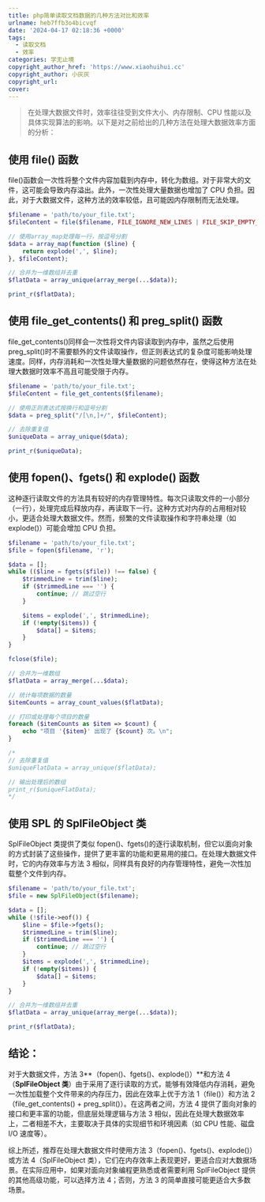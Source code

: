 ```yaml
---
title: php简单读取文档数据的几种方法对比和效率
urlname: heb7ffb3o4bicvqf
date: '2024-04-17 02:18:36 +0000'
tags:
  - 读取文档
  - 效率
categories: 学无止境
copyright_author_href: 'https://www.xiaohuihui.cc'
copyright_author: 小灰灰
copyright_url:
cover:
---
```


> 在处理大数据文件时，效率往往受到文件大小、内存限制、CPU 性能以及具体实现算法的影响。以下是对之前给出的几种方法在处理大数据效率方面的分析：

## 使用 file() 函数

file()函数会一次性将整个文件内容加载到内存中，转化为数组。对于非常大的文件，这可能会导致内存溢出。此外，一次性处理大量数据也增加了 CPU 负担。因此，对于大数据文件，这种方法的效率较低，且可能因内存限制而无法处理。

```php
$filename = 'path/to/your_file.txt';
$fileContent = file($filename, FILE_IGNORE_NEW_LINES | FILE_SKIP_EMPTY_LINES); // 去除换行符并忽略空行

// 使用array_map处理每一行，按逗号分割
$data = array_map(function ($line) {
    return explode(',', $line);
}, $fileContent);

// 合并为一维数组并去重
$flatData = array_unique(array_merge(...$data));

print_r($flatData);
```

## 使用 file_get_contents() 和 preg_split() 函数

file_get_contents()同样会一次性将文件内容读取到内存中，虽然之后使用 preg_split()时不需要额外的文件读取操作，但正则表达式的复杂度可能影响处理速度。同样，内存消耗和一次性处理大量数据的问题依然存在，使得这种方法在处理大数据时效率不高且可能受限于内存。

```php
$filename = 'path/to/your_file.txt';
$fileContent = file_get_contents($filename);

// 使用正则表达式按换行和逗号分割
$data = preg_split("/[\n,]+/", $fileContent);

// 去除重复值
$uniqueData = array_unique($data);

print_r($uniqueData);

```

## 使用 fopen()、fgets() 和 explode() 函数

这种逐行读取文件的方法具有较好的内存管理特性。每次只读取文件的一小部分（一行），处理完成后释放内存，再读取下一行。这种方式对内存的占用相对较小，更适合处理大数据文件。然而，频繁的文件读取操作和字符串处理（如 explode()）可能会增加 CPU 负担。

```php
$filename = 'path/to/your_file.txt';
$file = fopen($filename, 'r');

$data = [];
while (($line = fgets($file)) !== false) {
    $trimmedLine = trim($line);
    if ($trimmedLine === '') {
        continue; // 跳过空行
    }

    $items = explode(',', $trimmedLine);
    if (!empty($items)) {
        $data[] = $items;
    }
}

fclose($file);

// 合并为一维数组
$flatData = array_merge(...$data);

// 统计每项数据的数量
$itemCounts = array_count_values($flatData);

// 打印或处理每个项目的数量
foreach ($itemCounts as $item => $count) {
    echo "项目 '{$item}' 出现了 {$count} 次。\n";
}

/*
// 去除重复值
$uniqueFlatData = array_unique($flatData);

// 输出处理后的数组
print_r($uniqueFlatData);
*/


```

## 使用 SPL 的 SplFileObject 类

SplFileObject 类提供了类似 fopen()、fgets()的逐行读取机制，但它以面向对象的方式封装了这些操作，提供了更丰富的功能和更易用的接口。在处理大数据文件时，它的内存效率与方法 3 相似，同样具有良好的内存管理特性，避免一次性加载整个文件到内存。

```php
$filename = 'path/to/your_file.txt';
$file = new SplFileObject($filename);

$data = [];
while (!$file->eof()) {
    $line = $file->fgets();
    $trimmedLine = trim($line);
    if ($trimmedLine === '') {
        continue; // 跳过空行
    }
    $items = explode(',', $trimmedLine);
    if (!empty($items)) {
        $data[] = $items;
    }
}

// 合并为一维数组并去重
$flatData = array_unique(array_merge(...$data));

print_r($flatData);

```

## 结论：

对于大数据文件，方法 3**（fopen()、fgets()、explode()）**和方法 4（**SplFileObject 类**）由于采用了逐行读取的方式，能够有效降低内存消耗，避免一次性加载整个文件带来的内存压力，因此在效率上优于方法 1（file()）和方法 2（file_get_contents() + preg_split()）。在这两者之间，方法 4 提供了面向对象的接口和更丰富的功能，但底层处理逻辑与方法 3 相似，因此在处理大数据效率上，二者相差不大，主要取决于具体的实现细节和环境因素（如 CPU 性能、磁盘 I/O 速度等）。

综上所述，推荐在处理大数据文件时使用方法 3（fopen()、fgets()、explode()）或方法 4（SplFileObject 类），它们在内存效率上表现更好，更适合应对大数据场景。在实际应用中，如果对面向对象编程更熟悉或者需要利用 SplFileObject 提供的其他高级功能，可以选择方法 4；否则，方法 3 的简单直接可能更适合大多数场景。
